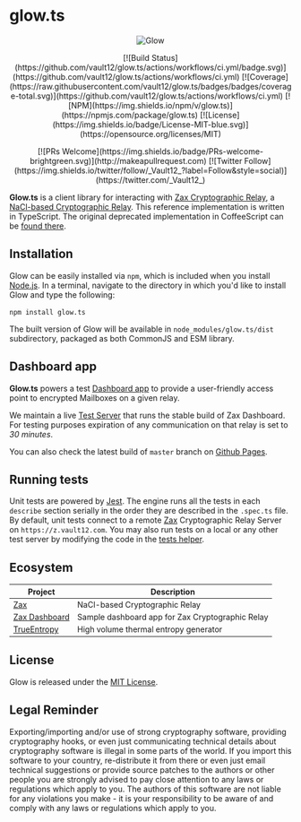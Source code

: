 # glow.ts

<p align="center">
  <img src="https://user-images.githubusercontent.com/1370944/122228957-056d6f00-cec1-11eb-82a1-03dc85e89d83.jpg"
    alt="Glow">
</p>

<p align="center">
  [![Build Status](https://github.com/vault12/glow.ts/actions/workflows/ci.yml/badge.svg)](https://github.com/vault12/glow.ts/actions/workflows/ci.yml)
  [![Coverage](https://raw.githubusercontent.com/vault12/glow.ts/badges/badges/coverage-total.svg)](https://github.com/vault12/glow.ts/actions/workflows/ci.yml)
  [![NPM](https://img.shields.io/npm/v/glow.ts)](https://npmjs.com/package/glow.ts)
  [![License](https://img.shields.io/badge/License-MIT-blue.svg)](https://opensource.org/licenses/MIT)
</p>

<p align="center">
  [![PRs Welcome](https://img.shields.io/badge/PRs-welcome-brightgreen.svg)](http://makeapullrequest.com)
  [![Twitter Follow](https://img.shields.io/twitter/follow/_Vault12_?label=Follow&style=social)](https://twitter.com/_Vault12_)
</p>

**Glow.ts** is a client library for interacting with [Zax Cryptographic Relay](https://github.com/vault12/zax), a [NaCl-based Cryptographic Relay](https://s3-us-west-1.amazonaws.com/vault12/zax_infogfx.jpg). This reference implementation is written in TypeScript. The original deprecated implementation in CoffeeScript can be [found there](https://github.com/vault12/glow).

## Installation

Glow can be easily installed via `npm`, which is included when you install [Node.js](https://nodejs.org/).
In a terminal, navigate to the directory in which you'd like to install Glow and type the following:
```Shell
npm install glow.ts
```
The built version of Glow will be available in `node_modules/glow.ts/dist` subdirectory, packaged as both
CommonJS and ESM library.

## Dashboard app

**Glow.ts** powers a test [Dashboard app](https://github.com/vault12/zax-dashboard) to provide a user-friendly access point to encrypted Mailboxes on a given relay.

We maintain a live [Test Server](https://zt.vault12.com) that runs the stable build of Zax Dashboard. For testing purposes expiration of any communication on that relay is set to *30 minutes*.

You can also check the latest build of `master` branch on [Github Pages](https://vault12.github.io/zax-dashboard/).

## Running tests

Unit tests are powered by [Jest](https://jestjs.io). The engine runs all the tests in each `describe` section serially in the order they are described in the `.spec.ts` file.
By default, unit tests connect to a remote [Zax](https://github.com/vault12/zax) Cryptographic Relay Server on `https://z.vault12.com`.
You may also run tests on a local or any other test server by modifying the code in the [tests helper](src/tests.helper.ts#L1).

## Ecosystem

Project | Description
--- | ---
[Zax](https://github.com/vault12/zax) | NaCl-based Cryptographic Relay
[Zax Dashboard](https://github.com/vault12/zax-dashboard) | Sample dashboard app for Zax Cryptographic Relay
[TrueEntropy](https://github.com/vault12/TrueEntropy) | High volume thermal entropy generator

## License

Glow is released under the [MIT License](http://opensource.org/licenses/MIT).

## Legal Reminder

Exporting/importing and/or use of strong cryptography software, providing cryptography hooks, or even just communicating technical details about cryptography software is illegal in some parts of the world. If you import this software to your country, re-distribute it from there or even just email technical suggestions or provide source patches to the authors or other people you are strongly advised to pay close attention to any laws or regulations which apply to you. The authors of this software are not liable for any violations you make - it is your responsibility to be aware of and comply with any laws or regulations which apply to you.